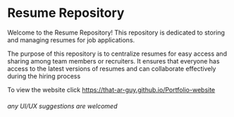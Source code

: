 # Resume Repository

Welcome to the Resume Repository! This repository is dedicated to storing and managing resumes for job applications.

The purpose of this repository is to centralize resumes for easy access and sharing among team members or recruiters. It ensures that everyone has access to the latest versions of resumes and can collaborate effectively during the hiring process

To view the website click https://that-ar-guy.github.io/Portfolio-website 




###### any UI/UX suggestions are welcomed
